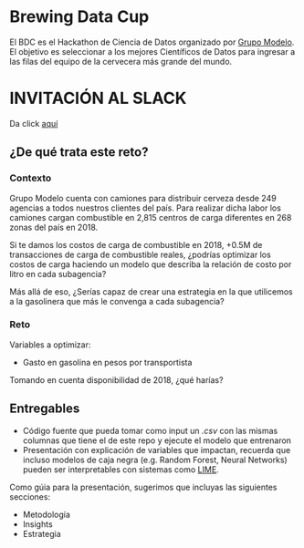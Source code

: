 # Brewing Data Cup
El BDC es el Hackathon de Ciencia de Datos organizado por [Grupo Modelo](https://en.wikipedia.org/wiki/Grupo_Modelo). El objetivo es seleccionar a los mejores Científicos de Datos para ingresar a las filas del equipo de la cervecera más grande del mundo.

# INVITACIÓN AL SLACK
Da click [aquí](https://join.slack.com/t/brewingdatacup2/shared_invite/enQtNTgzMjk0MDQ1MDQxLTcyZTBiNDFjNWI1YmRiZDZmYmM3MTMyY2VmYzU0ZDZlYzQ4NjhkZDgzOWUxZDdmM2VkNzg2ZmMxZjYwZDRkMzI)

## ¿De qué trata este reto?
### Contexto
Grupo Modelo cuenta con camiones para distribuir cerveza desde 249 agencias a todos nuestros clientes del país.
Para realizar dicha labor los camiones cargan combustible en 2,815 centros de carga diferentes en 268 zonas del país en 2018.

Si te damos los costos de carga de combustible en 2018, +0.5M de transacciones de carga de combustible reales, ¿podrías optimizar los costos de carga haciendo un modelo que describa la relación de costo por litro en cada subagencia?

Más allá de eso, ¿Serías capaz de crear una estrategia en la que utilicemos a la gasolinera que más le convenga a cada subagencia?


### Reto
Variables a optimizar:

* Gasto en gasolina en pesos por transportista

Tomando en cuenta disponibilidad de 2018, ¿qué harías?

## Entregables
* Código fuente que pueda tomar como input un _.csv_ con las mismas columnas que tiene el de este repo y ejecute el modelo que entrenaron
* Presentación con explicación de variables que impactan, recuerda que incluso modelos de caja negra (e.g. Random Forest, Neural Networks) pueden ser interpretables con sistemas como [LIME](https://github.com/marcotcr/lime).

Como gúia para la presentación, sugerimos que incluyas las siguientes secciones:
* Metodología
* Insights
* Estrategia